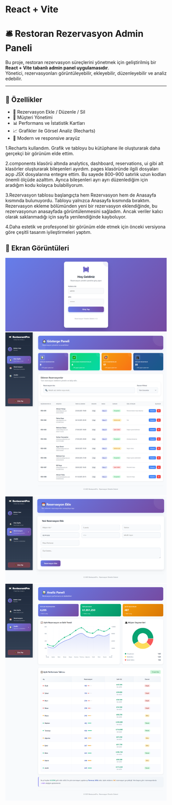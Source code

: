 # React + Vite

# 🛎️ Restoran Rezervasyon Admin Paneli

Bu proje, restoran rezervasyon süreçlerini yönetmek için geliştirilmiş bir **React + Vite tabanlı admin panel uygulamasıdır**.  
Yönetici, rezervasyonları görüntüleyebilir, ekleyebilir, düzenleyebilir ve analiz edebilir.  

---

## 🚀 Özellikler
- 📅 Rezervasyon Ekle / Düzenle / Sil  
- 👥 Müşteri Yönetimi  
- 📊 Performans ve İstatistik Kartları  
- 📈 Grafikler ile Görsel Analiz (Recharts)  
- 🎨 Modern ve responsive arayüz  


1.Recharts kullandım. Grafik ve tabloyu bu kütüphane ile oluşturarak daha gerçekçi bir görünüm elde ettim.

2.components klasörü altında analytics, dashboard, reservations, ui gibi alt klasörler oluşturarak bileşenleri ayırdım. pages klasöründe ilgili dosyaları açıp JSX dosyalarına entegre ettim. Bu sayede 800–900 satırlık uzun kodları önemli ölçüde azalttım. Ayrıca bileşenleri ayrı ayrı düzenlediğim için aradığım kodu kolayca bulabiliyorum.

3.Rezervasyon tablosu başlangıçta hem Rezervasyon hem de Anasayfa kısmında bulunuyordu. Tabloyu yalnızca Anasayfa kısmında bıraktım. Rezervasyon ekleme bölümünden yeni bir rezervasyon eklendiğinde, bu rezervasyonun anasayfada görüntülenmesini sağladım. Ancak veriler kalıcı olarak saklanmadığı için sayfa yenilendiğinde kayboluyor.

4.Daha estetik ve profesyonel bir görünüm elde etmek için önceki versiyona göre çeşitli tasarım iyileştirmeleri yaptım.

## 📸 Ekran Görüntüleri

![Login Giriş Ekranı](src/assets/login.png)
![Ana Sayfa Görünümü](src/assets/dashboard.png)
![Rezervazyon Sayfası Görünümü](src/assets/reservations.png)
![Analiz Sayfası Görünümü](src/assets/analytics.png)

